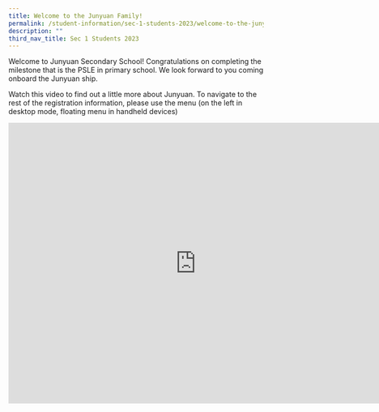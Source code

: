 ```yaml
---
title: Welcome to the Junyuan Family!
permalink: /student-information/sec-1-students-2023/welcome-to-the-junyuan-family/
description: ""
third_nav_title: Sec 1 Students 2023
---
```



<p>Welcome to Junyuan Secondary School! Congratulations on completing the milestone that is the PSLE in primary school. We look forward to you coming onboard the Junyuan ship.</p>
<p>Watch this video to find out a little more about Junyuan.&nbsp;To navigate to the rest of the registration information, please use the menu (on the left in desktop mode, floating menu in handheld devices)</p>
<iframe width="740" height="555" src="https://www.youtube.com/embed/AfIih3ygg7o" title="The Jyss Experience" frameborder="0" allow="accelerometer; autoplay; clipboard-write; encrypted-media; gyroscope; picture-in-picture" allowfullscreen></iframe>